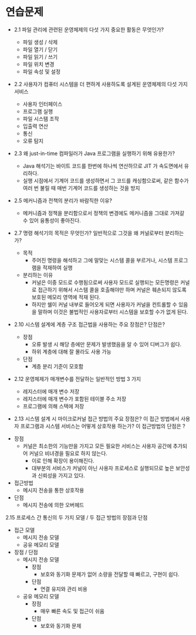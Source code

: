 # 연습문제
* 2.1 파일 관리에 관련된 운영체제의 다섯 가지 중요한 활동은 무엇인가?
	- 파일 생성 / 삭제
	- 파일 열기 / 닫기
	- 파일 읽기 / 쓰기
	- 파일 위치 변경
	- 파일 속성 및 설정

* 2.2 사용자가 컴퓨터 시스템을 더 편하게 사용하도록 설계된 운영체제의 다섯 가지 서비스
	- 사용자 인터페이스
	- 프로그램 실행
	- 파일 시스템 조작
	- 입출력 연산
	- 통신
	- 오류 탐지

* 2.3 왜 just-in-time 컴파일러가 Java 프로그램을 실행하기 위해 유용한가?
	- Java 해석기는 바이트 코드를 한번에 하나씩 연산하므로 JIT 가 속도면에서 유리하다. 
	- 실행 시점에서 기계어 코드를 생성하면서 그 코드를 캐싱함으로써, 
	같은 함수가 여러 번 불릴 때 매번 기계어 코드를 생성하는 것을 방지

* 2.5 메커니즘과 전책의 분리가 바람직한 이유?
	- 메커니즘과 정책을 분리함으로서 정책의 변경에도 메커니즘을 그대로 가져갈 수 있어 융통성이 좋아진다.

* 2.7 명령 해석기의 목적은 무엇인가? 일반적으로 그것을 왜 커널로부터 분리하는가?
	- 목적
		- 주어진 명령을 해석하고 그에 말맞는 시스템 콜을 부르거나, 시스템 프로그램을 적재하여 실행
	- 분리하는 이유
		- 커널은 이중 모드로 수행됨으로써 사용자 모드로 실행되는 모든명령은 
		커널로 접근하기 위해서 시스템 콜을 호출해야만 하며 커널은 훼손되지 않도록 보호된 메모리 영역에 적재 된다. 
		- 하지만 쉘이 커널 내부로 들어오게 되면 사용자가 커널을 컨트롤할 수 있음을 말하며 
		이것은 불법적인 사용자로부터 시스템을 보호할 수가 없게 된다. 

* 2.10 시스템 설계에 계층 구조 접근법을 사용하는 주요 장점은? 단점은?
	- 장점
		- 오류 발생 시 해당 층에만 문제가 발생했음을 알 수 있어 디버그가 쉽다.
		- 하위 계층에 대해 잘 몰라도 사용 가능
	- 단점
		- 계층 분리 기준이 모호함

* 2.12 운영체제가 매개변수를 전달하는 일반적인 방법 3 가지
	- 레지스터에 매개 변수 저장
	- 레지스터에 매개 변수가 포함된 테이블 주소 저장
	- 프로그램에 의해 스택에 저장

* 2.13 시스템 설계 시 마이크로커널 접근 방법의 주요 장점은? 
이 접근 방법에서 사용자 프로그램과 시스템 서비스는 어떻게 상호작용 하는가?
이 접근방법의 단점은 ?
- 장점
	- 커널은 최소한의 기능만을 가지고 모든 필요한 서비스는 사용자 공간에 추가되어 
	커널으 비녀경을 필요로 하지 않는다.
		- 이로 인해 확장이 용이해진다.
		- 대부분의 서비스가 커널이 아닌 사용자 프로세스로 실행되므로 높은 보안성과 신뢰성을 가지고 있다.
- 접근방법
	- 메시지 전송을 통한 상호작용
- 단점
	- 메시지 전송에 의한 오버헤드

2.15 프로세스 간 통신의 두 가지 모델 / 두 접근 방법의 장점과 단점
- 접근 모델
	- 메시지 전송 모델
	- 공유 메모리 모델
- 장점 / 단점
	- 메시지 전송 모델
		- 장점
			- 보호와 동기화 문제가 없어 소량을 전달할 때 빠르고, 구현이 쉽다.
		- 단점
			- 연결 유지와 관리 비용
	- 공유 메모리 모델
		- 장점
			- 매우 빠른 속도 및 접근이 쉬움
		- 단점
			- 보호와 동기화 문제

	
